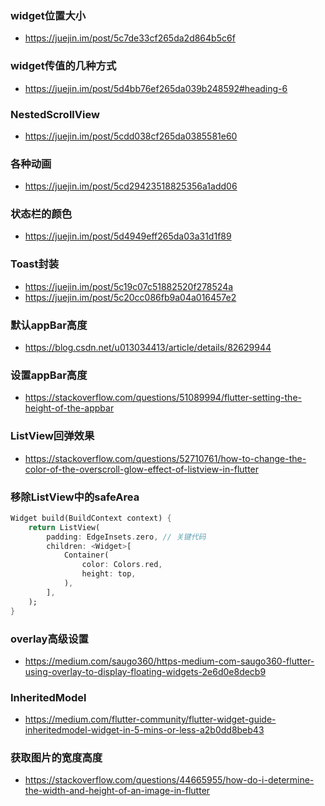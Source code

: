 ### widget位置大小

- https://juejin.im/post/5c7de33cf265da2d864b5c6f

### widget传值的几种方式

- https://juejin.im/post/5d4bb76ef265da039b248592#heading-6

### NestedScrollView

- https://juejin.im/post/5cdd038cf265da0385581e60

### 各种动画

- https://juejin.im/post/5cd29423518825356a1add06

### 状态栏的颜色

- https://juejin.im/post/5d4949eff265da03a31d1f89

### Toast封装

- https://juejin.im/post/5c19c07c51882520f278524a
- https://juejin.im/post/5c20cc086fb9a04a016457e2

### 默认appBar高度

- https://blog.csdn.net/u013034413/article/details/82629944

### 设置appBar高度

- https://stackoverflow.com/questions/51089994/flutter-setting-the-height-of-the-appbar

### ListView回弹效果

- https://stackoverflow.com/questions/52710761/how-to-change-the-color-of-the-overscroll-glow-effect-of-listview-in-flutter

### 移除ListView中的safeArea

```dart
Widget build(BuildContext context) {
    return ListView(
        padding: EdgeInsets.zero, // 关键代码
        children: <Widget>[
            Container(
                color: Colors.red,
                height: top,
            ),
        ],
    );
}
```



### overlay高级设置

- https://medium.com/saugo360/https-medium-com-saugo360-flutter-using-overlay-to-display-floating-widgets-2e6d0e8decb9

### InheritedModel

- https://medium.com/flutter-community/flutter-widget-guide-inheritedmodel-widget-in-5-mins-or-less-a2b0dd8beb43

### 获取图片的宽度高度

- https://stackoverflow.com/questions/44665955/how-do-i-determine-the-width-and-height-of-an-image-in-flutter